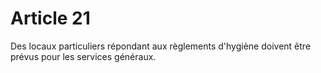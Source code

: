 # Article 21

Des locaux particuliers répondant aux règlements d'hygiène doivent être prévus pour les services généraux.
